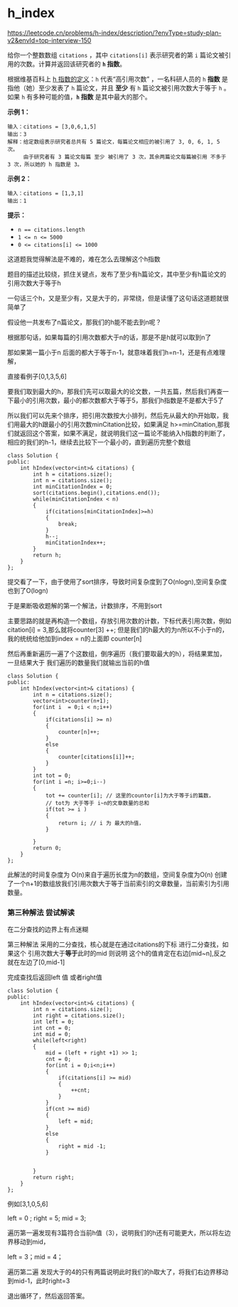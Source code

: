 # h_index

 https://leetcode.cn/problems/h-index/description/?envType=study-plan-v2&envId=top-interview-150

给你一个整数数组 `citations` ，其中 `citations[i]` 表示研究者的第 `i` 篇论文被引用的次数。计算并返回该研究者的 **`h` 指数**。

根据维基百科上 [h 指数的定义](https://baike.baidu.com/item/h-index/3991452?fr=aladdin)：`h` 代表“高引用次数” ，一名科研人员的 `h` **指数** 是指他（她）至少发表了 `h` 篇论文，并且 **至少** 有 `h` 篇论文被引用次数大于等于 `h` 。如果 `h` 有多种可能的值，**`h` 指数** 是其中最大的那个。

 

**示例 1：**

```
输入：citations = [3,0,6,1,5]
输出：3 
解释：给定数组表示研究者总共有 5 篇论文，每篇论文相应的被引用了 3, 0, 6, 1, 5 次。
     由于研究者有 3 篇论文每篇 至少 被引用了 3 次，其余两篇论文每篇被引用 不多于 3 次，所以她的 h 指数是 3。
```

**示例 2：**

```
输入：citations = [1,3,1]
输出：1
```

 

**提示：**

- `n == citations.length`
- `1 <= n <= 5000`
- `0 <= citations[i] <= 1000`

这道题我觉得解法是不难的，难在怎么去理解这个h指数

题目的描述比较绕，抓住关键点，发布了至少有h篇论文，其中至少有h篇论文的引用次数大于等于h

一句话三个h，又是至少有，又是大于的，非常绕，但是读懂了这句话这道题就很简单了

假设他一共发布了n篇论文，那我们的h能不能去到n呢？

根据那句话，如果每篇的引用次数都大于n的话，那是不是h就可以取到n了

那如果第一篇小于n 后面的都大于等于n-1，就意味着我们h=n-1，还是有点难理解，

直接看例子[0,1,3,5,6]

要我们取到最大的h，那我们先可以取最大的论文数，一共五篇，然后我们再查一下最小的引用次数，最小的都次数都大于等于5，那我们h指数是不是都大于5了

所以我们可以先来个排序，把引用次数按大小排列，然后先从最大的h开始取，我们用最大的h跟最小的引用次数minCitation比较，如果满足 h>=minCitation,那我们就返回这个答案，如果不满足，就说明我们这一篇论不能纳入h指数的判断了，相应的我们的h-1，继续去比较下一个最小的，直到遍历完整个数组

```
class Solution {
public:
    int hIndex(vector<int>& citations) {
        int h = citations.size();
        int n = citations.size();
        int minCitationIndex = 0;
        sort(citations.begin(),citations.end());
        while(minCitationIndex < n)
        {
            if(citations[minCitationIndex]>=h)
            {        
                break;
            }
            h--;
            minCitationIndex++;
        }
        return h;
    }
};
```

提交看了一下，由于使用了sort排序，导致时间复杂度到了O(nlogn),空间复杂度也到了O(logn)

于是果断吸收题解的第一个解法，计数排序，不用到sort

主要思路的就是再构造一个数组，存放引用次数的计数，下标代表引用次数，例如 citation[i] = 3,那么就将counter[3] ++; 但是我们的h最大的为n所以不小于n的，我的统统给他加到index = n的上面即 counter[n]

然后再重新遍历一遍了个这数组，倒序遍历（我们要取最大的h），将结果累加，一旦结果大于 我们遍历的数量我们就输出当前的h值

```
class Solution {
public:
    int hIndex(vector<int>& citations) {
        int n = citations.size();
        vector<int>counter(n+1);
        for(int i  = 0;i < n;i++)
        {
            if(citations[i] >= n)
            {
                counter[n]++;
            }
            else
            {
                counter[citations[i]]++;
            }
        }
        int tot = 0;
        for(int i =n; i>=0;i--)
        {
            tot += counter[i]; // 这里的countor[i]为大于等于i的篇数，
            // tot为 大于等于 i~n的文章数量的总和
            if(tot >= i )
            {
                return i; // i 为 最大的h值，
            }

        }
        return 0;
    }
};
```

此解法的时间复杂度为 O(n)来自于遍历长度为n的数组，空间复杂度为O(n) 创建了一个n+1的数组放我们引用次数大于等于当前索引的文章数量，当前索引为引用数量。

### 第三种解法 尝试解读

在二分查找的边界上有点迷糊

第三种解法 采用的二分查找，核心就是在通过citations的下标 进行二分查找，如果这个 引用次数大于**等于**此时的mid 则说明 这个h的值肯定在右边[mid~n],反之就在左边了[0,mid-1]

完成查找后返回left 值 或者right值

```
class Solution {
public:
    int hIndex(vector<int>& citations) {
        int n = citations.size();
        int right = citations.size();
        int left = 0;
        int cnt = 0;
        int mid = 0;
        while(left<right)
        {
            mid = (left + right +1) >> 1;
            cnt = 0;
            for(int i = 0;i<n;i++)
            {
                if(citations[i] >= mid)
                {
                    ++cnt;
                }
            }
            if(cnt >= mid)
            {
                left = mid;
            }
            else 
            {
                right = mid -1;
            }
            
            
        }
        return right;
    }
};
```

例如[3,1,0,5,6]

left = 0 ; right = 5; mid = 3;

遍历第一遍发现有3篇符合当前h值（3），说明我们的h还有可能更大，所以将左边界移动到mid，

left = 3；mid = 4；

遍历第二遍 发现大于的4的只有两篇说明此时我们的h取大了，将我们右边界移动到mid-1，此时right=3

退出循环了，然后返回答案。